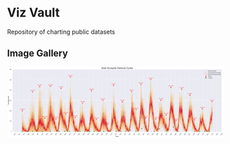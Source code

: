 # Viz Vault 
 Repository of charting public datasets 

## Image Gallery

![sunspots_analysis.png](images/sunspots_analysis.png)

